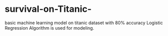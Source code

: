 # survival-on-Titanic-
basic machine learning model on titanic dataset with 80% accuracy
Logistic Regression Algorithm is used for modeling.

